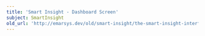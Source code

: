 ```yaml
---
title: 'Smart Insight - Dashboard Screen'
subject: SmartInsight
old_url: 'http://emarsys.dev/old/smart-insight/the-smart-insight-interface/smart-insight-dashboard-screen/'
---
```


<here we document the SI Dashboard>